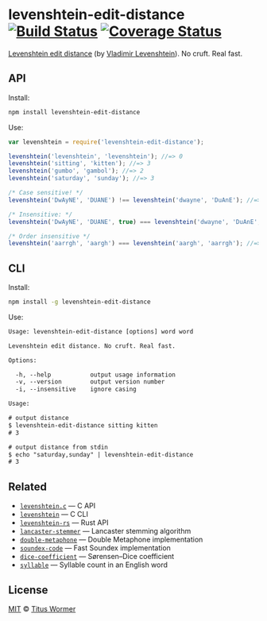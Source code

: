 # levenshtein-edit-distance [![Build Status][travis-badge]][travis] [![Coverage Status][codecov-badge]][codecov]

[Levenshtein edit distance][wiki] (by [Vladimir Levenshtein][vlad]).
No cruft.  Real fast.

## API

Install:

```bash
npm install levenshtein-edit-distance
```

Use:

```js
var levenshtein = require('levenshtein-edit-distance');

levenshtein('levenshtein', 'levenshtein'); //=> 0
levenshtein('sitting', 'kitten'); //=> 3
levenshtein('gumbo', 'gambol'); //=> 2
levenshtein('saturday', 'sunday'); //=> 3

/* Case sensitive! */
levenshtein('DwAyNE', 'DUANE') !== levenshtein('dwayne', 'DuAnE'); //=> true

/* Insensitive: */
levenshtein('DwAyNE', 'DUANE', true) === levenshtein('dwayne', 'DuAnE', true); //=> true

/* Order insensitive */
levenshtein('aarrgh', 'aargh') === levenshtein('aargh', 'aarrgh'); //=> true
```

## CLI

Install:

```sh
npm install -g levenshtein-edit-distance
```

Use:

```txt
Usage: levenshtein-edit-distance [options] word word

Levenshtein edit distance. No cruft. Real fast.

Options:

  -h, --help           output usage information
  -v, --version        output version number
  -i, --insensitive    ignore casing

Usage:

# output distance
$ levenshtein-edit-distance sitting kitten
# 3

# output distance from stdin
$ echo "saturday,sunday" | levenshtein-edit-distance
# 3
```

## Related

*   [`levenshtein.c`](https://github.com/wooorm/levenshtein.c)
    — C API
*   [`levenshtein`](https://github.com/wooorm/levenshtein)
    — C CLI
*   [`levenshtein-rs`](https://github.com/wooorm/levenshtein-rs)
    — Rust API
*   [`lancaster-stemmer`](https://github.com/words/lancaster-stemmer)
    — Lancaster stemming algorithm
*   [`double-metaphone`](https://github.com/words/double-metaphone)
    — Double Metaphone implementation
*   [`soundex-code`](https://github.com/words/soundex-code)
    — Fast Soundex implementation
*   [`dice-coefficient`](https://github.com/words/dice-coefficient)
    — Sørensen–Dice coefficient
*   [`syllable`](https://github.com/words/syllable)
    — Syllable count in an English word

## License

[MIT][license] © [Titus Wormer][author]

<!-- Definitions -->

[travis-badge]: https://img.shields.io/travis/words/levenshtein-edit-distance.svg

[travis]: https://travis-ci.org/words/levenshtein-edit-distance

[codecov-badge]: https://img.shields.io/codecov/c/github/words/levenshtein-edit-distance.svg

[codecov]: https://codecov.io/github/words/levenshtein-edit-distance

[license]: LICENSE

[author]: http://wooorm.com

[wiki]: http://en.wikipedia.org/wiki/Levenshtein_distance

[vlad]: http://en.wikipedia.org/wiki/Vladimir_Levenshtein
